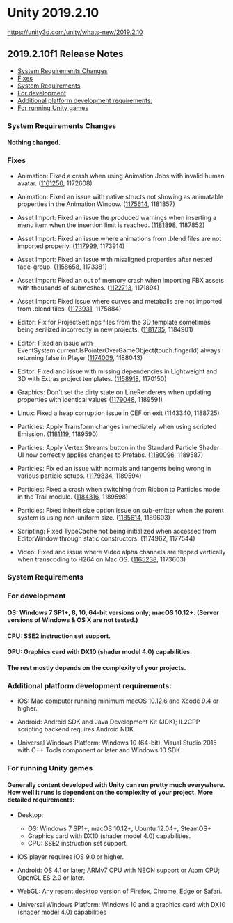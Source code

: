# Unity 2019.2.10

https://unity3d.com/unity/whats-new/2019.2.10

## 2019.2.10f1 Release Notes

- [System Requirements Changes](#system-requirements-changes)
- [Fixes](#fixes)
- [System Requirements](#system-requirements)
- [For development](#for-development)
- [Additional platform development requirements:](#additional-platform-development-requirements)
- [For running Unity games](#for-running-unity-games)


### System Requirements Changes

#### Nothing changed.

### Fixes

*   Animation: Fixed a crash when using Animation Jobs with invalid human avatar. ([1161250](https://issuetracker.unity3d.com/issues/crash-on-anonymous-namespace-markboneup-when-entering-play-mode-with-a-3d-model-that-is-using-optimize-gameobjects), 1172608)
    
*   Animation: Fixed an issue with native structs not showing as animatable properties in the Animation Window. ([1175614](https://issuetracker.unity3d.com/issues/uv-rect-properties-for-raw-image-are-no-longer-exposed-in-the-animation-window), 1181857)
    
*   Asset Import: Fixed an issue the produced warnings when inserting a menu item when the insertion limit is reached. ([1181898](https://issuetracker.unity3d.com/issues/assertion-failed-failed-to-insert-item-name-xxx973-command-script3218), 1187852)
    
*   Asset Import: Fixed an issue where animations from .blend files are not imported properly. ([1117999](https://issuetracker.unity3d.com/issues/import-errors-when-converting-from-blend-to-fbx), 1173914)
    
*   Asset Import: Fixed an issue with misaligned properties after nested fade-group. ([1158658](https://issuetracker.unity3d.com/issues/asset-importer-properties-under-sprite-import-settings-are-missaligned), 1173381)
    
*   Asset Import: Fixed an out of memory crash when importing FBX assets with thousands of submeshes. ([1122713](https://issuetracker.unity3d.com/issues/editor-runs-out-of-memory-splitting-the-mesh-into-submeshes-while-importing-fbx-model), 1171894)
    
*   Asset Import: Fixed issue where curves and metaballs are not imported from .blend files. ([1173931](https://issuetracker.unity3d.com/issues/unity-blendertofbx-dot-py-is-missing-object-types-property-other-in-line-38), 1175884)
    
*   Editor: Fix for ProjectSettings files from the 3D template sometimes being serilized incorrectly in new projects. ([1181735](https://issuetracker.unity3d.com/issues/force-text-setting-for-asset-serialization-doesnt-get-applied-to-all-assets-in-new-project), 1184901)
    
*   Editor: Fixed an issue with EventSystem.current.IsPointerOverGameObject(touch.fingerId) always returning false in Player ([1174009](https://issuetracker.unity3d.com/issues/mobile-eventsystem-dot-current-dot-ispointerovergameobject-touch-dot-fingerid-always-returns-false-in-player), 1188043)
    
*   Editor: Fixed and issue with missing dependencies in Lightweight and 3D with Extras project templates. ([1158918](https://issuetracker.unity3d.com/issues/templates-3d-template-with-extras-is-missing-post-processing-package), 1170150)
    
*   Graphics: Don't set the dirty state on LineRenderers when updating properties with identical values ([1179048](https://issuetracker.unity3d.com/issues/onvalidate-is-called-every-frame-on-prefab-asset), 1189591)
    
*   Linux: Fixed a heap corruption issue in CEF on exit (1143340, 1188725)
    
*   Particles: Apply Transform changes immediately when using scripted Emission. ([1181119](https://issuetracker.unity3d.com/issues/first-emitted-particle-ignores-transform-rotation-changes-when-using-particle-emit-system), 1189590)
    
*   Particles: Apply Vertex Streams button in the Standard Particle Shader UI now correctly applies changes to Prefabs. ([1180096](https://issuetracker.unity3d.com/issues/applying-vertex-stream-layout-to-a-particle-system-does-not-work-in-prefab-mode), 1189587)
    
*   Particles: Fix ed an issue with normals and tangents being wrong in various particle setups. ([1179834](https://issuetracker.unity3d.com/issues/graphics-particles-normals-and-tangents-in-particle-system-are-incorrect-with-specific-particle-settings), 1189594)
    
*   Particles: Fixed a crash when switching from Ribbon to Particles mode in the Trail module. ([1184316](https://issuetracker.unity3d.com/issues/editor-crash-on-particlesystemgeometryjob-schedulejobs-when-changing-trailmode-from-ribbon-to-particles-and-emission-is-enabled), 1189598)
    
*   Particles: Fixed inherit size option issue on sub-emitter when the parent system is using non-uniform size. ([1185614](https://issuetracker.unity3d.com/issues/sub-emitter-particles-width-is-twice-its-height-when-separate-axes-in-the-size-over-lifetime-module-is-enabled-and-set-to-1), 1189603)
    
*   Scripting: Fixed TypeCache not being initialized when accessed from EditorWindow through static constructors. (1174962, 1177544)
    
*   Video: Fixed and issue where Video alpha channels are flipped vertically when transcoding to H264 on Mac OS. ([1165238](https://issuetracker.unity3d.com/issues/mac-video-alpha-channels-are-flipped-vertically-when-transcoding-to-h264-on-mac-os), 1173603)
    

### System Requirements

### For development

#### OS: Windows 7 SP1+, 8, 10, 64-bit versions only; macOS 10.12+. (Server versions of Windows & OS X are not tested.)

#### CPU: SSE2 instruction set support.

#### GPU: Graphics card with DX10 (shader model 4.0) capabilities.

#### The rest mostly depends on the complexity of your projects.

### Additional platform development requirements:

*   iOS: Mac computer running minimum macOS 10.12.6 and Xcode 9.4 or higher.
    
*   Android: Android SDK and Java Development Kit (JDK); IL2CPP scripting backend requires Android NDK.
    
*   Universal Windows Platform: Windows 10 (64-bit), Visual Studio 2015 with C++ Tools component or later and Windows 10 SDK
    

### For running Unity games

#### Generally content developed with Unity can run pretty much everywhere. How well it runs is dependent on the complexity of your project. More detailed requirements:

*   Desktop:
    
    *   OS: Windows 7 SP1+, macOS 10.12+, Ubuntu 12.04+, SteamOS+
    *   Graphics card with DX10 (shader model 4.0) capabilities.
    *   CPU: SSE2 instruction set support.
*   iOS player requires iOS 9.0 or higher.
    
*   Android: OS 4.1 or later; ARMv7 CPU with NEON support or Atom CPU; OpenGL ES 2.0 or later.
    
*   WebGL: Any recent desktop version of Firefox, Chrome, Edge or Safari.
    
*   Universal Windows Platform: Windows 10 and a graphics card with DX10 (shader model 4.0) capabilities
